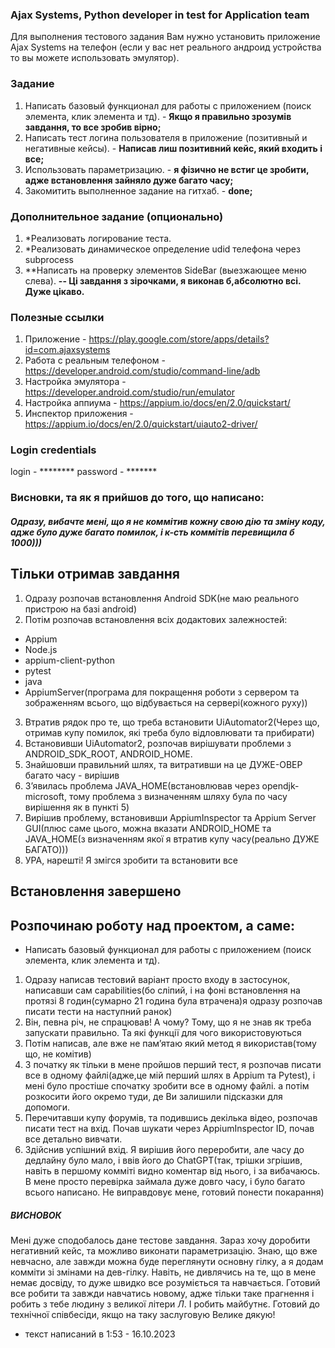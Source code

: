### Ajax Systems, Python developer in test for Application team
Для выполнения тестового задания Вам нужно установить приложение Ajax Systems на телефон (если у вас нет реального андроид устройства то вы можете использовать эмулятор).

### Задание
1) Написать базовый функционал для работы с приложением (поиск элемента, клик элемента и тд). - **Якщо я правильно зрозумів завдання, то все зробив вірно;**
2) Написать тест логина пользователя в приложение (позитивный и негативные кейсы). - **Написав лиш позитивний кейс, який входить і все;**
3) Использовать параметризацию. - **я фізично не встиг це зробити, адже встановлення зайняло дуже багато часу;**
4) Закомитить выполненное задание на гитхаб. - **done;**

### Дополнительное задание (опционально)
1) *Реализовать логирование теста.
2) *Реализовать динамическое определение udid телефона через subprocess
3) **Написать на проверку элементов SideBar (выезжающее меню слева).
****-- Ці завдання з зірочками, я виконав б,абсолютно всі. Дуже цікаво.****
### Полезные ссылки
1) Приложение - https://play.google.com/store/apps/details?id=com.ajaxsystems
2) Работа с реальным телефоном - https://developer.android.com/studio/command-line/adb
3) Настройка эмулятора - https://developer.android.com/studio/run/emulator
4) Настройка аппиума - https://appium.io/docs/en/2.0/quickstart/
5) Инспектор приложения - https://appium.io/docs/en/2.0/quickstart/uiauto2-driver/

### Login credentials
login - ********
password - *******


### Висновки, та як я прийшов до того, що написано:
##### Одразу, вибачте мені, що я не коммітив кожну свою дію та зміну коду, адже було дуже багато помилок,  і к-сть коммітів перевищила б 1000)))
## Тільки отримав завдання
1) Одразу розпочав встановлення Android SDK(не маю реального пристрою на базі android)
2) Потім розпочав встановлення всіх додактових залежностей:
- Appium
- Node.js
- appium-client-python
- pytest
- java
- AppiumServer(програма для покращення роботи з сервером та зображенням всього, що відбувається на сервері(кожного руху))
3) Втратив рядок про те, що треба встановити UiAutomator2(Через що, отримав купу помилок, які треба було відловлювати та прибирати)
4) Встановивши UiAutomator2, розпочав вирішувати проблеми з ANDROID_SDK_ROOT, ANDROID_HOME.
5) Знайшовши правильний шлях, та витративши на це ДУЖЕ-ОВЕР багато часу - вирішив
6) Зʼявилась проблема JAVA_HOME(встановлював через opendjk-microsoft, тому проблема з визначенням шляху була по часу вирішення як в пункті 5)
7) Вирішив проблему, встановивши AppiumInspector та Appium Server GUI(плюс саме цього, можна вказати ANDROID_HOME та JAVA_HOME(з визначенням якої я втратив купу часу(реально ДУЖЕ БАГАТО)))
8) УРА, нарешті! Я змігся зробити та встановити все
## Встановлення завершено

## Розпочинаю роботу над проектом, а саме:
- Написать базовый функционал для работы с приложением (поиск элемента, клик элемента и тд).
1) Одразу написав тестовий варіант просто входу в застосунок, написавши сам capabilities(бо сліпий, і на фоні встановлення на протязі 8 годин(сумарно 21 година була втрачена)я одразу розпочав писати тести на наступний ранок)
2) Він, певна річ, не спрацював! А чому? Тому, що я не знав як треба запускати правильно. Та які функції для чого використовуються
3) Потім написав, але вже не памʼятаю який метод я використав(тому що, не комітив)
4) З початку як тільки в мене пройшов перший тест, я розпочав писати все в одному файлі(адже,це мій перший шлях в Appium та Pytest), і мені було простіше спочатку зробити все в одному файлі. а потім розкосити його окремо туди, де Ви залишили підсказки для допомоги.
5) Перечитавши купу форумів, та подившись декілька відео, розпочав писати тест на вхід. Почав шукати через AppiumInspector ID, почав все детально вивчати.
6) Здійснив успішний вхід. Я вирішив його переробити, але часу до дедлайну було мало,  і ввів його до ChatGPT(так, трішки згрішив, навіть в першому комміті видно коментар від нього,  і за вибачаюсь. В мене просто перевірка займала дуже довго часу, і було багато всього написано. Не виправдовує мене, готовий понести покарання)

##### ВИСНОВОК

Мені дуже сподобалось дане тестове завдання. Зараз хочу доробити негативний кейс, та можливо виконати параметризацію. Знаю, що вже невчасно, але завжди можна буде переглянути основну гілку, а я додам комміти зі змінами на дев-гілку.
Навіть, не дивлячись на те, що в мене немає досвіду, то дуже швидко все розуміється та навчається. Готовий все робити та завжди навчатись новому, адже тільки таке прагнення і робить з тебе людину з великої літери *Л*. І робить майбутнє.
Готовий до технічної співбесіди, якщо на таку заслуговую
Велике дякую!



* текст написаний в 1:53 - 16.10.2023